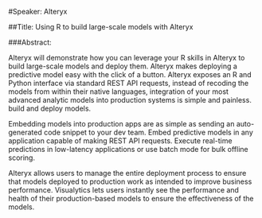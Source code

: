 #Speaker: Alteryx

##Title: Using R to build large-scale models with Alteryx

###Abstract:

Alteryx will demonstrate how you can leverage your R skills in Alteryx to build large-scale models and deploy them. Alteryx makes deploying a predictive model easy with the click of a button. Alteryx exposes an R and Python interface via standard REST API requests, instead of recoding the models from within their native languages, integration of your most advanced analytic models into production systems is simple and painless. build and deploy models.

Embedding models into production apps are as simple as sending an auto-generated code snippet to your dev team. Embed predictive models in any application capable of making REST API requests. Execute real-time predictions in low-latency applications or use batch mode for bulk offline scoring.

Alteryx allows users to manage the entire deployment process to ensure that models deployed to production work as intended to improve business performance. Visualytics lets users instantly see the performance and health of their production-based models to ensure the effectiveness of the models.
